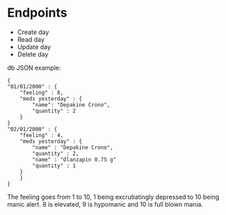 # Endpoints

<ul>
<li>Create day</li>
<li>Read day</li>
<li>Update day</li>
<li>Delete day</li>
</ul>

db JSON example:

```
{
"01/01/2000" : {
    "feeling" : 8,
    "meds yesterday" : {
        "name": "Depakine Crono",
        "quantity" : 2
    }
}
"02/01/2000" : {
    "feeling" : 4,
    "meds yesterday" : {
        "name" : "Depakine Crono",
        "quantity" : 2,
        "name" : "Olanzapin 0.75 g"
        "quantity" : 1
    }
    }
}
```

The feeling goes from 1 to 10, 1 being excrutiatingly depressed to 10 being manic alert. 8 is elevated, 9 is hypomanic and 10 is full blown mania.
